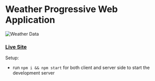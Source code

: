 # Weather Progressive Web Application
![Weather Data](https://i.imgur.com/3csowzj.png)

### [Live Site](https://inspiring-bhaskara-d21f88.netlify.app)

Setup:
- run ```npm i && npm start``` for both client and server side to start the development server
